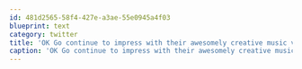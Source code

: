 ```yaml
---
id: 481d2565-58f4-427e-a3ae-55e0945a4f03
blueprint: text
category: twitter
title: 'OK Go continue to impress with their awesomely creative music videos http://tinyurl.com/26nekpq'
caption: 'OK Go continue to impress with their awesomely creative music videos http://tinyurl.com/26nekpq'
---
```

